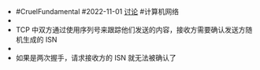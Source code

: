 - #CruelFundamental #2022-11-01 [讨论](https://github.com/CYZH1307/CruelFundamental/tree/main/homework/202211/01) #计算机网络
-
- TCP 中双方通过使用序列号来跟踪他们发送的内容，接收方需要确认发送方随机生成的 ISN
-
- 如果是两次握手，请求接收方的 ISN 就无法被确认了